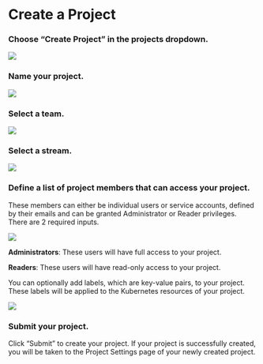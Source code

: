 # Create a Project

### Choose “Create Project” in the projects dropdown.

![](.gitbook/assets/create_project_button.png)

### Name your project.

![](.gitbook/assets/name_project.png)

### Select a team.

![](.gitbook/assets/project_team.png)

### Select a stream.

![](.gitbook/assets/project_stream.png)

### Define a list of project members that can access your project.

These members can either be individual users or service accounts, defined by their emails and can be granted Administrator or Reader privileges. There are 2 required inputs.

![](.gitbook/assets/project_members.png)

**Administrators**: These users will have full access to your project.

**Readers**: These users will have read-only access to your project.

You can optionally add labels, which are key-value pairs, to your project. These labels will be applied to the Kubernetes resources of your project.

![](.gitbook/assets/project_labels.png)

### Submit your project.

Click “Submit” to create your project. If your project is successfully created, you will be taken to the Project Settings page of your newly created project.
